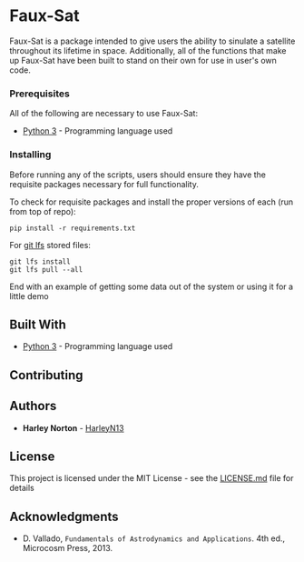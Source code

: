 # Faux-Sat

Faux-Sat is a package intended to give users the ability to sinulate a satellite throughout its lifetime in space. Additionally, all of the functions that make up Faux-Sat have been built to stand on their own for use in user's own code.

### Prerequisites

All of the following are necessary to use Faux-Sat:

* [Python 3](https://www.python.org/downloads/) - Programming language used


### Installing

Before running any of the scripts, users should ensure they have the requisite packages necessary for full functionality. 

To check for requisite packages and install the proper versions of each (run from top of repo):

```
pip install -r requirements.txt
```

For [git lfs](https://git-lfs.github.com/) stored files:

```
git lfs install
git lfs pull --all
```

End with an example of getting some data out of the system or using it for a little demo

## Built With

* [Python 3](https://www.python.org/) - Programming language used

## Contributing



## Authors

* **Harley Norton** - [HarleyN13](https://github.com/HarleyN13)

## License

This project is licensed under the MIT License - see the [LICENSE.md](LICENSE.md) file for details

## Acknowledgments

* D. Vallado, `Fundamentals of Astrodynamics and Applications`. 4th ed., Microcosm Press, 2013.
